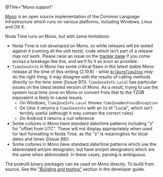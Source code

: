 @Title="Mono support"

[Mono](http://mono-project.com) is an open source implementation of
the Common Language Infrastructure which runs on various platforms,
including Windows, Linux and OS X.

Noda Time runs on Mono, but with some limitations:

- Noda Time is not *developed* on Mono, so while releases will be tested
  against it (running all the unit tests), code which isn't part
  of a release may not work. Please raise an issue on the
  [tracker page](https://github.com/nodatime/nodatime/issues) if
  you come across a breakage like this, and we'll fix it as soon
  as possible.
- `TimeZoneInfo` in Mono has some critical flaws in the latest stable
  Mono release at the time of this writing (2.10.8) - while
  [`BclDateTimeZone`](noda-type://NodaTime.TimeZones.BclDateTimeZone) *may*
  do the right thing, it may disagree with the results of calling
  methods directly on the time zone ([issue 97]). `TimeZoneInfo.Local` has
  particular issues on the latest tested version of Mono. As a result, trying
  to use the system local time zone on Mono or convert from
  that to the TZDB equivalent is likely to cause issues.
  - On Windows, `TimeZoneInfo.Local` throws `TimeZoneNotFoundException`
  - On Unix it returns a `TimeZoneInfo` with an `Id` of "Local", which isn't
    terribly useful (although it may contain the correct rules)
  - On Android it returns a null reference
- Some cultures in Mono have standard date/time patterns including
  "z" for "offset from UTC". These will not display appropriately
  when used for text formatting in Noda Time, as the "z" is
  meaningless for local dates and times ([issue 98]).
- Some cultures in Mono have standard date/time patterns which
  use the abbreviated am/pm designator, but have am/pm designators
  which are the same when abbreviated. In these cases, parsing
  is ambiguous.

The prebuilt binary packages can be used on Mono directly. To build from source,
See the ["Building and testing"][building] section in the developer guide.

[building]: /developer/building
